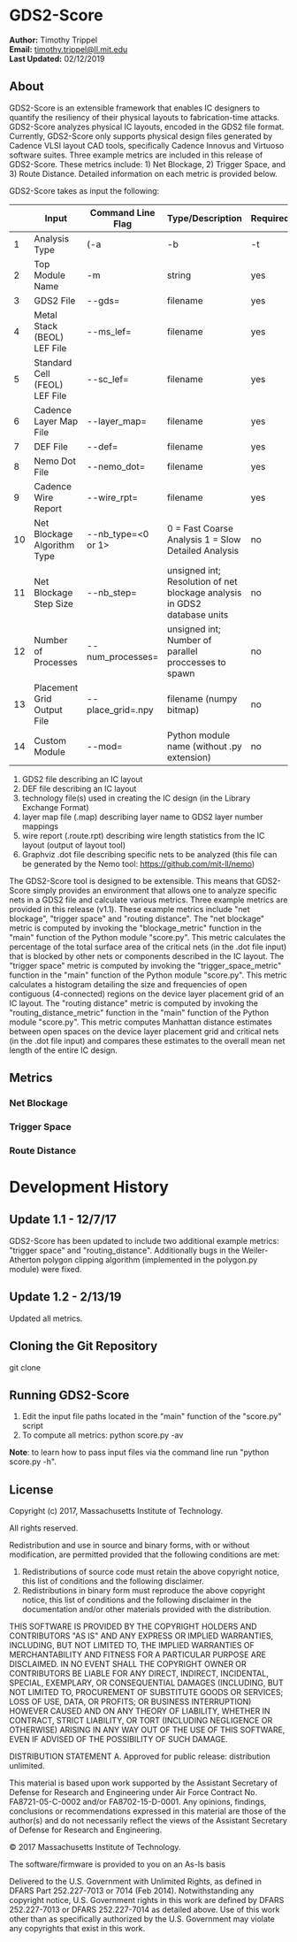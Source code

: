 # GDS2-Score

**Author:**			Timothy Trippel <br>
**Email:**			timothy.trippel@ll.mit.edu <br>
**Last Updated:**	02/12/2019 <br>

## About

GDS2-Score is an extensible framework that enables IC designers to quantify the resiliency of their physical layouts to fabrication-time attacks. GDS2-Score analyzes physical IC layouts, encoded in the GDS2 file format. Currently, GDS2-Score only supports physical design files generated by Cadence VLSI layout CAD tools, specifically Cadence Innovus and Virtuoso software suites. Three example metrics are included in this release of GDS2-Score. These metrics include: 1) Net Blockage, 2) Trigger Space, and 3) Route Distance. Detailed information on each metric is provided below.

GDS2-Score takes as input the following:

|    | Input                         | Command Line Flag           | Type/Description                                                                                                                         | Required? | Default |
|----|-------------------------------|-----------------------------|------------------------------------------------------------------------------------------------------------------------------------------|-----------|---------|
| 1  | Analysis Type                 | (-a|-b|-t|-e)               | -a = compute all metrics<br> -b = compute net blockage only<br> -t = compute trigger space only<br> -r = compute route distance only<br> | yes       | none    |
| 2  | Top Module Name               | -m <top module name>        | string                                                                                                                                   | yes       | none    |
| 3  | GDS2 File                     | --gds=<filename>            | filename                                                                                                                                 | yes       | none    |
| 4  | Metal Stack (BEOL) LEF File   | --ms_lef=<filename>         | filename                                                                                                                                 | yes       | none    |
| 5  | Standard Cell (FEOL) LEF File | --sc_lef=<filename>         | filename                                                                                                                                 | yes       | none    |
| 6  | Cadence Layer Map File        | --layer_map=<filename>      | filename                                                                                                                                 | yes       | none    |
| 7  | DEF File                      | --def=<filename>            | filename                                                                                                                                 | yes       | none    |
| 8  | Nemo Dot File                 | --nemo_dot=<filename>       | filename                                                                                                                                 | yes       | none    |
| 9  | Cadence Wire Report           | --wire_rpt=<filename>       | filename                                                                                                                                 | yes       | none    |
| 10 | Net Blockage Algorithm Type   | --nb_type=<0 or 1>          | 0 = Fast Coarse Analysis 1 = Slow Detailed Analysis                                                                                      | no        | 1       |
| 11 | Net Blockage Step Size        | --nb_step=<number>          | unsigned int; Resolution of net blockage  analysis in GDS2 database units                                                                | no        | 1       |
| 12 | Number of Processes           | --num_processes=<number>    | unsigned int; Number of parallel  proccesses to spawn                                                                                    | no        | 1       |
| 13 | Placement Grid Output File    | --place_grid=<filename>.npy | filename (numpy bitmap)                                                                                                                  | no        | NULL    |
| 14 | Custom Module                 | --mod=<custom module name>  | Python module name  (without .py extension)                                                                                              | no        | NULL    |
1. GDS2 file describing an IC layout
2. DEF file describing an IC layout
3. technology file(s) used in creating the IC design (in the Library Exchange Format)
4. layer map file (.map) describing layer name to GDS2 layer number mappings
5. wire report (.route.rpt) describing wire length statistics from the IC layout (output of layout tool)
6. Graphviz .dot file describing specific nets to be analyzed (this file can be generated by the Nemo tool: https://github.com/mit-ll/nemo)

The GDS2-Score tool is designed to be extensible. This means that GDS2-Score simply provides an environment that allows one to analyze specific nets in a GDS2 file and calculate various metrics. Three example metrics are provided in this release (v1.1). These example metrics include "net blockage", "trigger space" and "routing distance". The "net blockage" metric is computed by invoking the "blockage_metric" function in the "main" function of the Python module "score.py". This metric calculates the percentage of the total surface area of the critical nets (in the .dot file input) that is blocked by other nets or components described in the IC layout. The "trigger space" metric is computed by invoking the "trigger_space_metric" function in the "main" function of the Python module "score.py". This metric calculates a histogram detailing the size and frequencies of open contiguous (4-connected) regions on the device layer placement grid of an IC layout. The "routing distance" metric is computed by invoking the "routing_distance_metric" function in the "main" function of the Python module "score.py". This metric computes Manhattan distance estimates between open spaces on the device layer placement grid and critical nets (in the .dot file input) and compares these estimates to the overall mean net length of the entire IC design.

## Metrics

### Net Blockage
### Trigger Space
### Route Distance

# Development History

## Update 1.1 - 12/7/17
GDS2-Score has been updated to include two additional example metrics: "trigger space" and "routing_distance". Additionally bugs in the Weiler-Atherton polygon clipping algorithm (implemented in the polygon.py module) were fixed.

## Update 1.2 - 2/13/19
Updated all metrics.

## Cloning the Git Repository
git clone <GDS2-Score Repository URL>

## Running GDS2-Score

1. Edit the input file paths located in the "main" function of the "score.py" script
2. To compute all metrics: python score.py -av 

**Note**: to learn how to pass input files via the command line run "python score.py -h".

## License
Copyright (c) 2017, Massachusetts Institute of Technology.

All rights reserved.

Redistribution and use in source and binary forms, with or without
modification, are permitted provided that the following conditions are met:

1. Redistributions of source code must retain the above copyright notice, this
   list of conditions and the following disclaimer.
2. Redistributions in binary form must reproduce the above copyright notice,
   this list of conditions and the following disclaimer in the documentation
   and/or other materials provided with the distribution.

THIS SOFTWARE IS PROVIDED BY THE COPYRIGHT HOLDERS AND CONTRIBUTORS "AS IS" AND
ANY EXPRESS OR IMPLIED WARRANTIES, INCLUDING, BUT NOT LIMITED TO, THE IMPLIED
WARRANTIES OF MERCHANTABILITY AND FITNESS FOR A PARTICULAR PURPOSE ARE
DISCLAIMED. IN NO EVENT SHALL THE COPYRIGHT OWNER OR CONTRIBUTORS BE LIABLE FOR
ANY DIRECT, INDIRECT, INCIDENTAL, SPECIAL, EXEMPLARY, OR CONSEQUENTIAL DAMAGES
(INCLUDING, BUT NOT LIMITED TO, PROCUREMENT OF SUBSTITUTE GOODS OR SERVICES;
LOSS OF USE, DATA, OR PROFITS; OR BUSINESS INTERRUPTION) HOWEVER CAUSED AND
ON ANY THEORY OF LIABILITY, WHETHER IN CONTRACT, STRICT LIABILITY, OR TORT
(INCLUDING NEGLIGENCE OR OTHERWISE) ARISING IN ANY WAY OUT OF THE USE OF THIS
SOFTWARE, EVEN IF ADVISED OF THE POSSIBILITY OF SUCH DAMAGE.

DISTRIBUTION STATEMENT A. Approved for public release: distribution unlimited.

This material is based upon work supported by the Assistant Secretary of Defense
for Research and Engineering under Air Force Contract No. FA8721-05-C-0002
and/or FA8702-15-D-0001. Any opinions, findings, conclusions or recommendations
expressed in this material are those of the author(s) and do not necessarily
reflect the views of the Assistant Secretary of Defense for Research and
Engineering.

© 2017 Massachusetts Institute of Technology.

The software/firmware is provided to you on an As-Is basis

Delivered to the U.S. Government with Unlimited Rights, as defined in DFARS Part
252.227-7013 or 7014 (Feb 2014). Notwithstanding any copyright notice, U.S.
Government rights in this work are defined by DFARS 252.227-7013 or DFARS
252.227-7014 as detailed above. Use of this work other than as specifically
authorized by the U.S. Government may violate any copyrights that exist in this
work.
